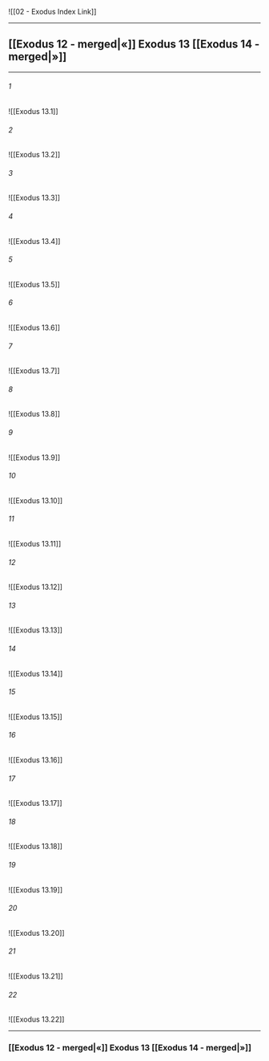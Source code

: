 ![[02 - Exodus Index Link]]

---
##  [[Exodus 12 - merged|«]] Exodus 13 [[Exodus 14 - merged|»]]

---

###### 1
![[Exodus 13.1]] 

###### 2
![[Exodus 13.2]] 

###### 3
![[Exodus 13.3]] 

###### 4
![[Exodus 13.4]]

###### 5 
![[Exodus 13.5]] 

###### 6
![[Exodus 13.6]] 

###### 7
![[Exodus 13.7]] 

###### 8
![[Exodus 13.8]] 

###### 9
![[Exodus 13.9]] 

###### 10
![[Exodus 13.10]] 

###### 11
![[Exodus 13.11]] 

###### 12
![[Exodus 13.12]]

###### 13
![[Exodus 13.13]] 

###### 14
![[Exodus 13.14]] 

###### 15
![[Exodus 13.15]]

###### 16
![[Exodus 13.16]] 

###### 17
![[Exodus 13.17]]

###### 18
![[Exodus 13.18]] 

###### 19
![[Exodus 13.19]] 

###### 20
![[Exodus 13.20]]

###### 21
![[Exodus 13.21]] 

###### 22
![[Exodus 13.22]] 


---
###  [[Exodus 12 - merged|«]] Exodus 13 [[Exodus 14 - merged|»]]